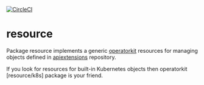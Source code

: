 [![CircleCI](https://circleci.com/gh/giantswarm/resource.svg?style=shield)](https://circleci.com/gh/giantswarm/resource)

# resource

Package resource implements a generic [operatorkit] resources for managing
objects defined in [apiextensions] repository.

If you look for resources for built-in Kubernetes objects then operatorkit
[resource/k8s] package is your friend.

[apiextensions]: https://github.com/giantswarm/apiextensions/
[operatorkit]: https://github.com/giantswarm/operatorkit/
[pkg/resource/k8s]: https://github.com/giantswarm/operatorkit/tree/master/pkg/resource/k8s/



